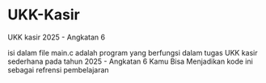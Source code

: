# UKK-Kasir
UKK kasir 2025 - Angkatan 6

isi dalam file main.c adalah program yang berfungsi dalam tugas UKK kasir sederhana pada tahun 2025 - Angkatan 6
Kamu Bisa Menjadikan kode ini sebagai refrensi pembelajaran
